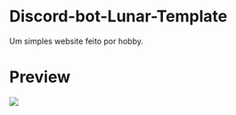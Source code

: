 # Discord-bot-Lunar-Template
Um simples website feito por hobby.

# Preview
<img src="https://i.imgur.com/6ZXn8zW.png">
